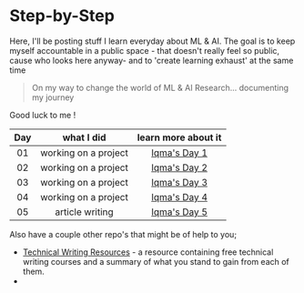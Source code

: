 # Step-by-Step


 Here, I'll be posting stuff I learn everyday about ML & AI. The goal is to keep myself accountable in a public space - that doesn't really feel so public, cause who looks here anyway- and to 'create learning exhaust' at the same time


 > On my way to change the world of ML &amp; AI Research... documenting my journey

Good luck to me !

|        Day           |           what I did               |        learn more about it       |
|       :---:          |           :--------:               |        :-----------------:       |
|        01            |       working on a project         |          [Iqma's Day 1](https://github.com/Iqmaa/Step-by-Step/blob/main/Month%201/week%201.md)   |
|        02            |       working on a project         |          [Iqma's Day 2](https://github.com/Iqmaa/Step-by-Step/blob/main/Month%201/week%201.md)   |
|        03            |       working on a project         |          [Iqma's Day 3](https://github.com/Iqmaa/Step-by-Step/blob/main/Month%201/week%201.md)   |
|        04            |       working on a project         |          [Iqma's Day 4](https://github.com/Iqmaa/Step-by-Step/blob/main/Month%201/week%201.md)   |
|        05            |       article writing              |          [Iqma's Day 5](https://github.com/Iqmaa/Step-by-Step/blob/main/Month%201/week%201.md)   |


Also have a couple other repo's that might be of help to you;

- [Technical Writing Resources](https://github.com/Iqmaa/Technical_writing_resource) - a resource containing free technical writing courses and a summary of what you stand to gain from each of them.
- 
